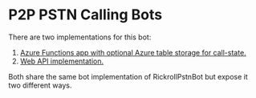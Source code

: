 # P2P PSTN Calling Bots
There are two implementations for this bot:

1. [Azure Functions app with optional Azure table storage for call-state.](PstnBot.FunctionApp/README.md)
2. [Web API implementation.](PstnBot.Web/README.md) 

Both share the same bot implementation of RickrollPstnBot but expose it two different ways. 
